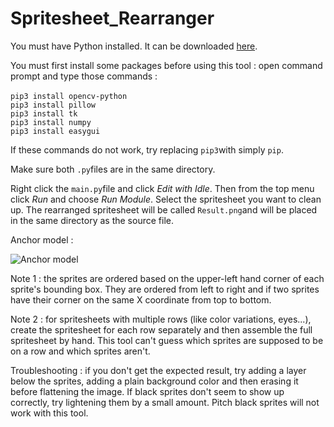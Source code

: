 # Spritesheet_Rearranger

You must have Python installed. It can be downloaded [here](https://www.python.org).

You must first install some packages before using this tool : open command prompt and type those commands :<br />
<br />
```pip3 install opencv-python```<br />
```pip3 install pillow```<br />
```pip3 install tk```<br />
```pip3 install numpy```<br />
```pip3 install easygui```<br />

If these commands do not work, try replacing ```pip3```with simply ```pip```.

Make sure both ```.py```files are in the same directory.

Right click the ```main.py```file and click _Edit with Idle_. Then from the top menu click _Run_ and choose _Run Module_. Select the spritesheet you want to clean up. The rearranged spritesheet will be called ```Result.png```and will be placed in the same directory as the source file.

Anchor model :

![Anchor model](https://github.com/Syrus212/Spritesheet_Rearranger/blob/main/Anchor%20model.png)

Note 1 : the sprites are ordered based on the upper-left hand corner of each sprite's bounding box. They are ordered from left to right and if two sprites have their corner on the same X coordinate from top to bottom.

Note 2 : for spritesheets with multiple rows (like color variations, eyes...), create the spritesheet for each row separately and then assemble the full spritesheet by hand. This tool can't guess which sprites are supposed to be on a row and which sprites aren't.

Troubleshooting : if you don't get the expected result, try adding a layer below the sprites, adding a plain background color and then erasing it before flattening the image. If black sprites don't seem to show up correctly, try lightening them by a small amount. Pitch black sprites will not work with this tool.
